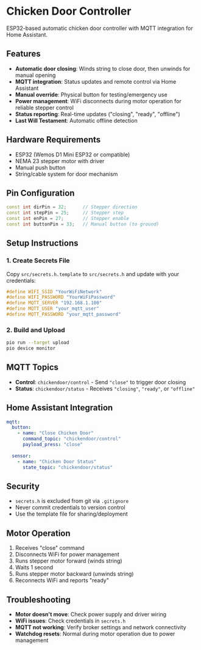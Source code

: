 # Chicken Door Controller

ESP32-based automatic chicken door controller with MQTT integration for Home Assistant.

## Features

- **Automatic door closing**: Winds string to close door, then unwinds for manual opening
- **MQTT integration**: Status updates and remote control via Home Assistant
- **Manual override**: Physical button for testing/emergency use
- **Power management**: WiFi disconnects during motor operation for reliable stepper control
- **Status reporting**: Real-time updates ("closing", "ready", "offline")
- **Last Will Testament**: Automatic offline detection

## Hardware Requirements

- ESP32 (Wemos D1 Mini ESP32 or compatible)
- NEMA 23 stepper motor with driver
- Manual push button
- String/cable system for door mechanism

## Pin Configuration

```cpp
const int dirPin = 32;      // Stepper direction
const int stepPin = 25;     // Stepper step
const int enPin = 27;       // Stepper enable
const int buttonPin = 33;   // Manual button (to ground)
```

## Setup Instructions

### 1. Create Secrets File

Copy `src/secrets.h.template` to `src/secrets.h` and update with your credentials:

```cpp
#define WIFI_SSID "YourWiFiNetwork"
#define WIFI_PASSWORD "YourWiFiPassword"
#define MQTT_SERVER "192.168.1.100"
#define MQTT_USER "your_mqtt_user"
#define MQTT_PASSWORD "your_mqtt_password"
```

### 2. Build and Upload

```bash
pio run --target upload
pio device monitor
```

## MQTT Topics

- **Control**: `chickendoor/control` - Send `"close"` to trigger door closing
- **Status**: `chickendoor/status` - Receives `"closing"`, `"ready"`, or `"offline"`

## Home Assistant Integration

```yaml
mqtt:
  button:
    - name: "Close Chicken Door"
      command_topic: "chickendoor/control"
      payload_press: "close"
      
  sensor:
    - name: "Chicken Door Status"
      state_topic: "chickendoor/status"
```

## Security

- `secrets.h` is excluded from git via `.gitignore`
- Never commit credentials to version control
- Use the template file for sharing/deployment

## Motor Operation

1. Receives "close" command
2. Disconnects WiFi for power management
3. Runs stepper motor forward (winds string)
4. Waits 1 second
5. Runs stepper motor backward (unwinds string)
6. Reconnects WiFi and reports "ready"

## Troubleshooting

- **Motor doesn't move**: Check power supply and driver wiring
- **WiFi issues**: Check credentials in `secrets.h`
- **MQTT not working**: Verify broker settings and network connectivity
- **Watchdog resets**: Normal during motor operation due to power management
